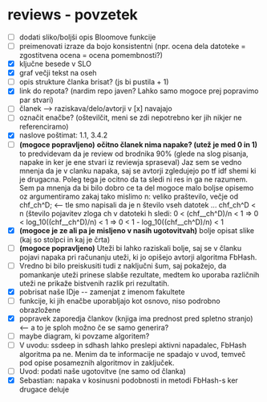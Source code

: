 # reviews - povzetek

- [ ] dodati sliko/boljši opis Bloomove funkcije
- [ ] preimenovati izraze da bojo konsistentni (npr. ocena dela datoteke = zgostitvena ocena = ocena pomembnosti?)
- [x] ključne besede v SLO
- [x] graf večji tekst na oseh
- [ ] opis strukture članka brisat? (js bi pustila + 1)
- [x] link do repota? (nardim repo javen? Lahko samo mogoce prej popravimo par stvari)
- [ ] članek --> raziskava/delo/avtorji v [x] navajajo
- [ ] označit enačbe? (oštevilčit, meni se zdi nepotrebno ker jih nikjer ne referenciramo)
- [x] naslove poštimat: 1.1, 3.4.2
- [ ] **(mogoce popravljeno)** **očitno članek nima napake? (utež je med 0 in 1)** to predvidevam da je review od brodnika 90% (glede na slog pisanja, napake in ker je ene stvari iz reviewja spraseval) Jaz sem se vedno mnenja da je v clanku napaka, saj se avtorji zgledujejo po tf idf shemi ki je drugacna. Poleg tega je ocitno da ta sledi ni res in ga ne razumem. Sem pa mnenja da bi bilo dobro ce ta del mogoce malo boljse opisemo oz argumentiramo zakaj tako mislimo
	n: veliko praštevilo, večje od chf_ch^D;  <-- tle smo napisali da je n število vseh datotek ...
	chf_ch^D < n (število pojavitev zloga ch v datoteki h
	sledi: 0 < (chf__ch^D)/n < 1 => 0 < log_10((chf__ch^D)/n) < 1 => 0 < 1 - log_10((chf__ch^D)/n) < 1
- [x] **(mogoce je ze ali pa je misljeno v nasih ugotovitvah)** bolje opisat slike (kaj so stolpci in kaj je črta)
- [ ] **(mogoce popravljeno)** Uteži bi lahko raziskali bolje, saj se v članku pojavi napaka pri računanju uteži, ki jo opišejo avtorji algoritma FbHash.
- [ ] Vredno bi bilo preiskusiti tudi z naključni šum, saj pokažejo, da pomankanje uteži prinese slabše rezultate, medtem ko uporaba različnih uteži ne prikaže bistvenih razlik pri rezultatih.
- [x] pobrisat naše IDje -- zamenjat z imenom fakultete
- [ ] funkcije, ki jih enačbe uporabljajo kot osnovo, niso podrobno obrazložene
- [x] popravek zaporedja člankov (knjiga ima prednost pred spletno stranjo) <-- a to je sploh možno če se samo generira?
- [ ] maybe diagram, ki povzame algoritem?
- [ ] V uvodu: ssdeep in sdhash lahko preslepi aktivni napadalec, FbHash algoritma pa ne. Menim da te informacije ne spadajo v uvod, temveč pod opise posameznih algoritmov in zaključek.
- [ ] Uvod: podati naše ugotovitve (ne samo od članka)
- [x] Sebastian: napaka v kosinusni podobnosti in metodi FbHash-s ker drugace deluje
